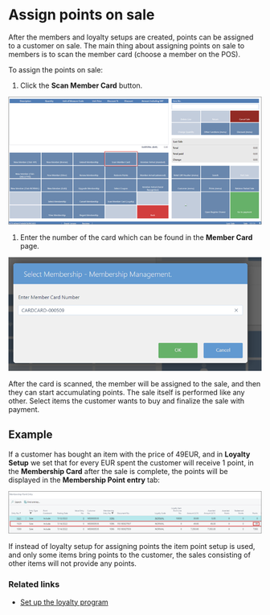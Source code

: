 # Assign points on sale

After the members and loyalty setups are created, points can be assigned to a customer on sale. The main thing about assigning points on sale to members is to scan the member card (choose a member on the POS). 

To assign the points on sale:

1. Click the **Scan Member Card** button.

![Scan_member_card](../images/Scan%20member%20card.png)

1. Enter the number of the card which can be found in the **Member Card** page.

![Scaned_member_card](../images/Member%20card%20scaned.png)

After the card is scanned, the member will be assigned to the sale, and then they can start accumulating points. The sale itself is performed like any other. Select items the customer wants to buy and finalize the sale with payment. 

## Example

If a customer has bought an item with the price of 49EUR, and in **Loyalty Setup** we set that for every EUR spent the customer will receive 1 point, in the **Membership Card** after the sale is complete, the points will be displayed in the **Membership Point entry** tab:

![Membership_points_entry](../images/Membership%20points%20entry.png)

If instead of loyalty setup for assigning points the item point setup is used, and only some items bring points to the customer, the sales consisting of other items will not provide any points.

### Related links

- [Set up the loyalty program](Loyalty%20setup.md)